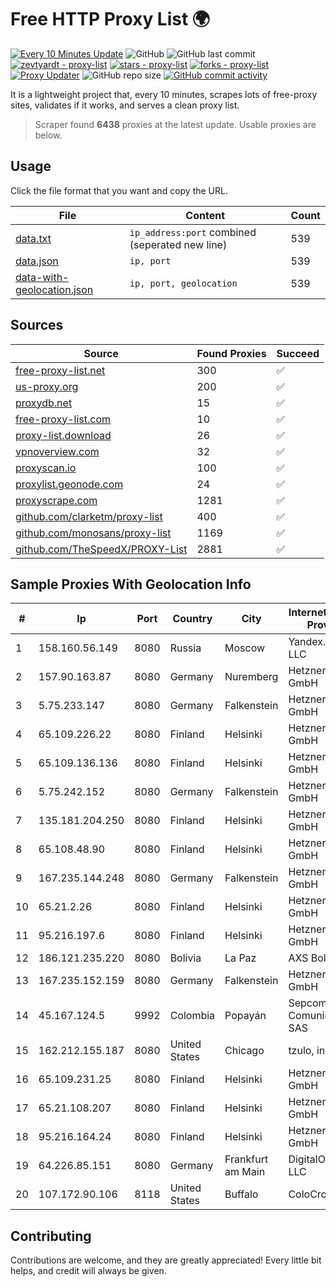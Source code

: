 
# Free HTTP Proxy List 🌍

[![Every 10 Minutes Update](https://github.com/mertguvencli/http-proxy-list/actions/workflows/main.yml/badge.svg?branch=main)](https://github.com/mertguvencli/http-proxy-list/actions/workflows/main.yml)
![GitHub](https://img.shields.io/github/license/mertguvencli/http-proxy-list)
![GitHub last commit](https://img.shields.io/github/last-commit/mertguvencli/http-proxy-list)
[![zevtyardt - proxy-list](https://img.shields.io/static/v1?label=zevtyardt&message=proxy-list&color=blue&logo=github)](https://github.com/zevtyardt/proxy-list "Go to GitHub repo")
[![stars - proxy-list](https://img.shields.io/github/stars/zevtyardt/proxy-list?style=social)](https://github.com/zevtyardt/proxy-list)
[![forks - proxy-list](https://img.shields.io/github/forks/zevtyardt/proxy-list?style=social)](https://github.com/zevtyardt/proxy-list)
[![Proxy Updater](https://github.com/zevtyardt/proxy-list/workflows/Proxy%20Updater/badge.svg)](https://github.com/zevtyardt/proxy-list/actions?query=workflow:"Proxy+Updater")
![GitHub repo size](https://img.shields.io/github/repo-size/zevtyardt/proxy-list)
[![GitHub commit activity](https://img.shields.io/github/commit-activity/m/zevtyardt/proxy-list?logo=commits)](https://github.com/zevtyardt/proxy-list/commits/main)

It is a lightweight project that, every 10 minutes, scrapes lots of free-proxy sites, validates if it works, and serves a clean proxy list.

> Scraper found **6438** proxies at the latest update. Usable proxies are below.

## Usage

Click the file format that you want and copy the URL.

|File|Content|Count|
|----|-------|-----|
|[data.txt](https://raw.githubusercontent.com/mertguvencli/http-proxy-list/main/proxy-list/data.txt)|`ip_address:port` combined (seperated new line)|539|
|[data.json](https://raw.githubusercontent.com/mertguvencli/http-proxy-list/main/proxy-list/data.json)|`ip, port`|539|
|[data-with-geolocation.json](https://raw.githubusercontent.com/mertguvencli/http-proxy-list/main/proxy-list/data-with-geolocation.json)|`ip, port, geolocation`|539|

## Sources

|Source|Found Proxies|Succeed|
|------|-------------|-------|
|[free-proxy-list.net](https://free-proxy-list.net)|300|✅|
|[us-proxy.org](https://www.us-proxy.org)|200|✅|
|[proxydb.net](http://proxydb.net)|15|✅|
|[free-proxy-list.com](https://free-proxy-list.com/?page=&port=&type%5B%5D=http&type%5B%5D=https&up_time=0&search=Search)|10|✅|
|[proxy-list.download](https://www.proxy-list.download/HTTP)|26|✅|
|[vpnoverview.com](https://vpnoverview.com/privacy/anonymous-browsing/free-proxy-servers)|32|✅|
|[proxyscan.io](https://www.proxyscan.io)|100|✅|
|[proxylist.geonode.com](https://proxylist.geonode.com/api/proxy-list?limit=300&page=1&sort_by=lastChecked&sort_type=desc&protocols=http,https)|24|✅|
|[proxyscrape.com](https://api.proxyscrape.com/v2/?request=displayproxies&protocol=http&timeout=10000&country=all&ssl=all&anonymity=all)|1281|✅|
|[github.com/clarketm/proxy-list](https://raw.githubusercontent.com/clarketm/proxy-list/master/proxy-list-raw.txt)|400|✅|
|[github.com/monosans/proxy-list](https://raw.githubusercontent.com/monosans/proxy-list/main/proxies/http.txt)|1169|✅|
|[github.com/TheSpeedX/PROXY-List](https://raw.githubusercontent.com/TheSpeedX/PROXY-List/master/http.txt)|2881|✅|


## Sample Proxies With Geolocation Info

|#|Ip|Port|Country|City|Internet Service Provider|
|-|--|----|-------|----|-------------------------|
|1|158.160.56.149|8080|Russia|Moscow|Yandex.Cloud LLC|
|2|157.90.163.87|8080|Germany|Nuremberg|Hetzner Online GmbH|
|3|5.75.233.147|8080|Germany|Falkenstein|Hetzner Online GmbH|
|4|65.109.226.22|8080|Finland|Helsinki|Hetzner Online GmbH|
|5|65.109.136.136|8080|Finland|Helsinki|Hetzner Online GmbH|
|6|5.75.242.152|8080|Germany|Falkenstein|Hetzner Online GmbH|
|7|135.181.204.250|8080|Finland|Helsinki|Hetzner Online GmbH|
|8|65.108.48.90|8080|Finland|Helsinki|Hetzner Online GmbH|
|9|167.235.144.248|8080|Germany|Falkenstein|Hetzner Online GmbH|
|10|65.21.2.26|8080|Finland|Helsinki|Hetzner Online GmbH|
|11|95.216.197.6|8080|Finland|Helsinki|Hetzner Online GmbH|
|12|186.121.235.220|8080|Bolivia|La Paz|AXS Bolivia S. A.|
|13|167.235.152.159|8080|Germany|Falkenstein|Hetzner Online GmbH|
|14|45.167.124.5|9992|Colombia|Popayán|Sepcom Comunicaciones SAS|
|15|162.212.155.187|8080|United States|Chicago|tzulo, inc.|
|16|65.109.231.25|8080|Finland|Helsinki|Hetzner Online GmbH|
|17|65.21.108.207|8080|Finland|Helsinki|Hetzner Online GmbH|
|18|95.216.164.24|8080|Finland|Helsinki|Hetzner Online GmbH|
|19|64.226.85.151|8080|Germany|Frankfurt am Main|DigitalOcean, LLC|
|20|107.172.90.106|8118|United States|Buffalo|ColoCrossing|



## Contributing

Contributions are welcome, and they are greatly appreciated! Every
little bit helps, and credit will always be given.

